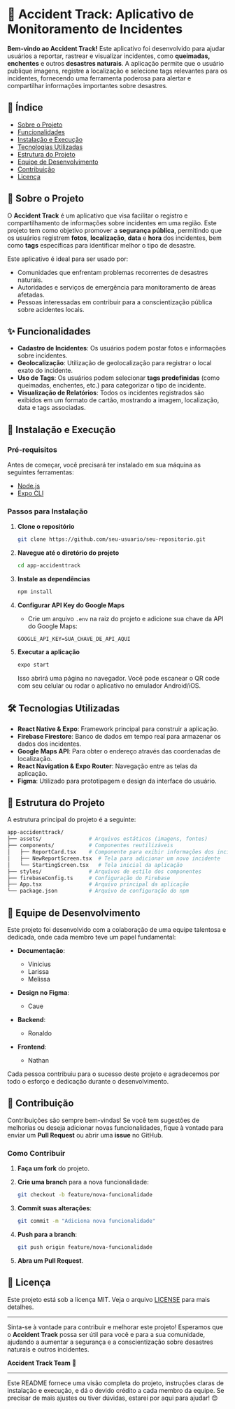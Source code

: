 # 🚨 Accident Track: Aplicativo de Monitoramento de Incidentes

**Bem-vindo ao Accident Track!** Este aplicativo foi desenvolvido para ajudar usuários a reportar, rastrear e visualizar incidentes, como **queimadas, enchentes** e outros **desastres naturais**. A aplicação permite que o usuário publique imagens, registre a localização e selecione tags relevantes para os incidentes, fornecendo uma ferramenta poderosa para alertar e compartilhar informações importantes sobre desastres.

## 📝 Índice

- [Sobre o Projeto](#-sobre-o-projeto)
- [Funcionalidades](#-funcionalidades)
- [Instalação e Execução](#-instalação-e-execução)
- [Tecnologias Utilizadas](#-tecnologias-utilizadas)
- [Estrutura do Projeto](#-estrutura-do-projeto)
- [Equipe de Desenvolvimento](#-equipe-de-desenvolvimento)
- [Contribuição](#-contribuição)
- [Licença](#-licença)

## 📖 Sobre o Projeto

O **Accident Track** é um aplicativo que visa facilitar o registro e compartilhamento de informações sobre incidentes em uma região. Este projeto tem como objetivo promover a **segurança pública**, permitindo que os usuários registrem **fotos**, **localização**, **data** e **hora** dos incidentes, bem como **tags** específicas para identificar melhor o tipo de desastre.

Este aplicativo é ideal para ser usado por:
- Comunidades que enfrentam problemas recorrentes de desastres naturais.
- Autoridades e serviços de emergência para monitoramento de áreas afetadas.
- Pessoas interessadas em contribuir para a conscientização pública sobre acidentes locais.

## ✨ Funcionalidades

- **Cadastro de Incidentes**: Os usuários podem postar fotos e informações sobre incidentes.
- **Geolocalização**: Utilização de geolocalização para registrar o local exato do incidente.
- **Uso de Tags**: Os usuários podem selecionar **tags predefinidas** (como queimadas, enchentes, etc.) para categorizar o tipo de incidente.
- **Visualização de Relatórios**: Todos os incidentes registrados são exibidos em um formato de cartão, mostrando a imagem, localização, data e tags associadas.

## 🚀 Instalação e Execução

### Pré-requisitos

Antes de começar, você precisará ter instalado em sua máquina as seguintes ferramentas:
- [Node.js](https://nodejs.org/en/)
- [Expo CLI](https://docs.expo.dev/get-started/installation/)

### Passos para Instalação

1. **Clone o repositório**

   ```sh
   git clone https://github.com/seu-usuario/seu-repositorio.git
   ```

2. **Navegue até o diretório do projeto**

   ```sh
   cd app-accidenttrack
   ```

3. **Instale as dependências**

   ```sh
   npm install
   ```

4. **Configurar API Key do Google Maps**

   - Crie um arquivo `.env` na raiz do projeto e adicione sua chave da API do Google Maps:

   ```env
   GOOGLE_API_KEY=SUA_CHAVE_DE_API_AQUI
   ```

5. **Executar a aplicação**

   ```sh
   expo start
   ```

   Isso abrirá uma página no navegador. Você pode escanear o QR code com seu celular ou rodar o aplicativo no emulador Android/iOS.

## 🛠 Tecnologias Utilizadas

- **React Native & Expo**: Framework principal para construir a aplicação.
- **Firebase Firestore**: Banco de dados em tempo real para armazenar os dados dos incidentes.
- **Google Maps API**: Para obter o endereço através das coordenadas de localização.
- **React Navigation & Expo Router**: Navegação entre as telas da aplicação.
- **Figma**: Utilizado para prototipagem e design da interface do usuário.

## 📁 Estrutura do Projeto

A estrutura principal do projeto é a seguinte:

```bash
app-accidenttrack/
├── assets/               # Arquivos estáticos (imagens, fontes)
├── components/           # Componentes reutilizáveis
│   ├── ReportCard.tsx    # Componente para exibir informações dos incidentes
│   ├── NewReportScreen.tsx  # Tela para adicionar um novo incidente
│   └── StartingScreen.tsx   # Tela inicial da aplicação
├── styles/               # Arquivos de estilo dos componentes
├── firebaseConfig.ts     # Configuração do Firebase
├── App.tsx               # Arquivo principal da aplicação
└── package.json          # Arquivo de configuração do npm
```

## 👥 Equipe de Desenvolvimento

Este projeto foi desenvolvido com a colaboração de uma equipe talentosa e dedicada, onde cada membro teve um papel fundamental:

- **Documentação**:
  - Vinicius
  - Larissa
  - Melissa

- **Design no Figma**:
  - Caue

- **Backend**:
  - Ronaldo

- **Frontend**:
  - Nathan

Cada pessoa contribuiu para o sucesso deste projeto e agradecemos por todo o esforço e dedicação durante o desenvolvimento.

## 🤝 Contribuição

Contribuições são sempre bem-vindas! Se você tem sugestões de melhorias ou deseja adicionar novas funcionalidades, fique à vontade para enviar um **Pull Request** ou abrir uma **issue** no GitHub.

### Como Contribuir

1. **Faça um fork** do projeto.
2. **Crie uma branch** para a nova funcionalidade:

   ```sh
   git checkout -b feature/nova-funcionalidade
   ```

3. **Commit suas alterações**:

   ```sh
   git commit -m "Adiciona nova funcionalidade"
   ```

4. **Push para a branch**:

   ```sh
   git push origin feature/nova-funcionalidade
   ```

5. **Abra um Pull Request**.

## 📄 Licença

Este projeto está sob a licença MIT. Veja o arquivo [LICENSE](./LICENSE) para mais detalhes.

---

Sinta-se à vontade para contribuir e melhorar este projeto! Esperamos que o **Accident Track** possa ser útil para você e para a sua comunidade, ajudando a aumentar a segurança e a conscientização sobre desastres naturais e outros incidentes.

**Accident Track Team** 🚀

---

Este README fornece uma visão completa do projeto, instruções claras de instalação e execução, e dá o devido crédito a cada membro da equipe. Se precisar de mais ajustes ou tiver dúvidas, estarei por aqui para ajudar! 😊
